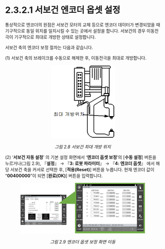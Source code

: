 ﻿# 2.3.2.1 서보건 엔코더 옵셋 설정

통상적으로 엔코더의 원점은 서보건 모터의 교체 등으로 엔코더 데이터가 변경되었을 때 기구적으로 동일 위치를 일치시킬 수 있는 곳에서 설정을 합니다. 서보건의 경우 이동전극이 기구적으로 최대로 개방한 상태로 설정합니다.

서보건 축의 엔코더 보정 절차는 다음과 같습니다.

(1) 서보건 축의 브레이크를 수동으로 해제한 후, 이동전극을 최대로 개방합니다.

<p align="center">
 <img src="../../../.gitbook/assets/image (71).png"></img>
 <em><p align="center">그림 2.8 서보건 최대 개방 위치</p></em>
</p>


(2) ‘**서보건 자동 설정**’ 의 기본 설정 화면에서 ‘**엔코더 옵셋 보정**’의 [**수동 설정**] 버튼을 누르거나(그림 2.9), 『**설정**』 → 『**3: 로봇 파라미터**』 → 『**4: 엔코더 옵셋**』 에서 해당 서보건 축을 커서로 선택한 후, [**적용(Reset)**] 버튼을 누릅니다. 현재 엔코더 값이 “**00400000**”이 되면 [**완료(OK)**] 버튼을 입력합니다.

<p align="center">
 <img src="../../../.gitbook/assets/image (36).png" width=80%></img>
 <em><p align="center">그림 2.9 엔코더 옵셋 보정 화면 이동</p></em>
</p>